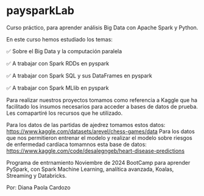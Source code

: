 # paysparkLab
Curso práctico, para aprender análisis Big Data con Apache Spark y Python.

En este curso hemos estudiado los temas: 

✅ Sobre el Big Data y la computación paralela

✅ A trabajar con Spark RDDs en pyspark

✅ A trabajar con Spark SQL y sus DataFrames en pyspark

✅ A trabajar con Spark MLlib en pyspark

Para realizar nuestros proyectos tomamos como referencia a Kaggle que ha facilitado los insumos necesarios para acceder a bases de datos de prueba. Les comapartiré los recursos que he utilizado.

Para los datos de las partidas de ajedrez tomamos estos datos: https://www.kaggle.com/datasets/arevel/chess-games/data
Para los datos que nos permitieron entrenar el modelo y realizar el modelo sobre riesgos de enfermedad cardíaca tomamnos esta base de datos: https://www.kaggle.com/code/desalegngeb/heart-disease-predictions

Programa de entrnamiento Noviembre de 2024
BootCamp para aprender PySpark, con Spark Machine Learning, analítica avanzada, Koalas, Streaming y Databricks.

Por: Diana Paola Cardozo


